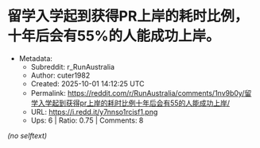 # 留学入学起到获得PR上岸的耗时比例，十年后会有55%的人能成功上岸。

- Metadata:
  - Subreddit: r_RunAustralia
  - Author: cuter1982
  - Created: 2025-10-01 14:12:25 UTC
  - Permalink: https://reddit.com/r/RunAustralia/comments/1nv9b0y/留学入学起到获得pr上岸的耗时比例十年后会有55的人能成功上岸/
  - URL: https://i.redd.it/y7nnso1rcisf1.png
  - Ups: 6 | Ratio: 0.75 | Comments: 8

_(no selftext)_
